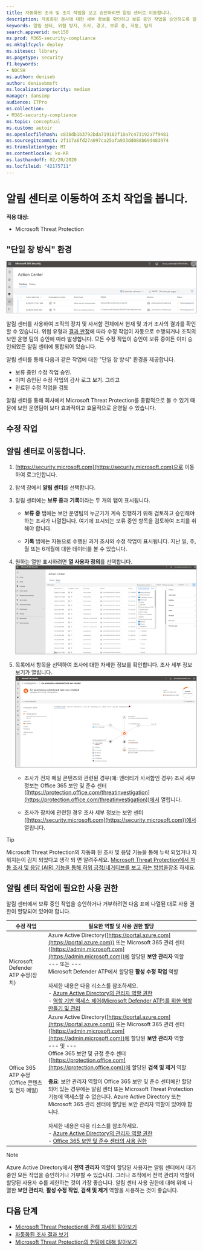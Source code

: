 ```yaml
---
title: 자동화된 조사 및 조치 작업을 보고 승인하려면 알림 센터로 이동합니다.
description: 자동화된 검사에 대한 세부 정보를 확인하고 보류 중인 작업을 승인하도록 알림 센터를 사용합니다.
keywords: 알림 센터, 위협 방지, 조사, 경고, 보류 중, 자동, 탐지
search.appverid: met150
ms.prod: M365-security-compliance
ms.mktglfcycl: deploy
ms.sitesec: library
ms.pagetype: security
f1.keywords:
- NOCSH
ms.author: deniseb
author: denisebmsft
ms.localizationpriority: medium
manager: dansimp
audience: ITPro
ms.collection:
- M365-security-compliance
ms.topic: conceptual
ms.custom: autoir
ms.openlocfilehash: c838db1b3792bda719102f18a7c473192a7f9481
ms.sourcegitcommit: 2f117a6fd27a097ca25afa933dd088b69d483974
ms.translationtype: MT
ms.contentlocale: ko-KR
ms.lasthandoff: 02/20/2020
ms.locfileid: "42175711"
---
```

# <a name="go-to-the-action-center-to-view-remediation-actions"></a>알림 센터로 이동하여 조치 작업을 봅니다.

**적용 대상:**
- Microsoft Threat Protection

## <a name="a-single-pane-of-glass-experience"></a>"단일 창 방식" 환경

![알림 센터 ](../../media/air-actioncenter.png)

알림 센터를 사용하여 조직의 장치 및 사서함 전체에서 현재 및 과거 조사의 결과를 확인할 수 있습니다. 위협 유형과 [결과 판정](mtp-autoir-results.md#remediation-actions-following-automated-investigation)에 따라 수정 작업이 자동으로 수행되거나 조직의 보안 운영 팀의 승인에 따라 발생합니다. 모든 수정 작업이 승인이 보류 중이든 이미 승인되었든 알림 센터에 통합되어 있습니다. 

알림 센터를 통해 다음과 같은 작업에 대한 "단일 창 방식" 환경을 제공합니다.
- 보류 중인 수정 작업 승인.
- 이미 승인된 수정 작업의 감사 로그 보기. 그리고
- 완료된 수정 작업을 검토

알림 센터를 통해 회사에서 Microsoft Threat Protection를 종합적으로 볼 수 있기 때문에 보안 운영팀이 보다 효과적이고 효율적으로 운영될 수 있습니다.

## <a name="remediation-actions"></a>수정 작업


## <a name="go-to-the-action-center"></a>알림 센터로 이동합니다.

1. [https://security.microsoft.com](https://security.microsoft.com)으로 이동하여 로그인합니다. 

2. 탐색 창에서 **알림 센터**를 선택합니다. 

3. 알림 센터에는 **보류 중**과 **기록**이라는 두 개의 탭이 표시됩니다.

    - **보류 중** 탭에는 보안 운영팀의 누군가가 계속 진행하기 위해 검토하고 승인해야 하는 조사가 나열됩니다. 여기에 표시되는 보류 중인 항목을 검토하여 조치를 취해야 합니다.

    - **기록** 탭에는 자동으로 수행된 과거 조사와 수정 작업이 표시됩니다. 지난 일, 주, 월 또는 6개월에 대한 데이터를 볼 수 있습니다.

4. 원하는 열만 표시하려면 **열 사용자 정의**를 선택합니다.<br/>![Microsoft Threat Protection의 알림 센터](../../media/mtp-action-center.png)

5. 목록에서 항목을 선택하여 조사에 대한 자세한 정보를 확인합니다. 조사 세부 정보 보기가 열립니다.<br/>![조사 세부 정보](../../media/mtp-air-investdetails.png)

    - 조사가 전자 메일 콘텐츠와 관련된 경우(예: 엔터티가 사서함인 경우) 조사 세부 정보는 Office 365 보안 및 준수 센터([https://protection.office.com/threatinvestigation](https://protection.office.com/threatinvestigation))에서 열립니다. 

    - 조사가 장치에 관련된 경우 조사 세부 정보는 보안 센터([https://security.microsoft.com](https://security.microsoft.com))에서 열립니다. 


> [!TIP]
> Microsoft Threat Protection의 자동화 된 조사 및 응답 기능을 통해 누락 되었거나 지워지는이 감지 되었다고 생각 되 면 알려주세요. [Microsoft Threat Protection에서 자동 조사 및 응답 (AIR) 기능을 통해 허위 긍정/네거티브를 보고 하는 방법을](mtp-autoir-report-false-positives-negatives.md)참조 하세요.

## <a name="required-permissions-for-action-center-tasks"></a>알림 센터 작업에 필요한 사용 권한

알림 센터에서 보류 중인 작업을 승인하거나 거부하려면 다음 표에 나열된 대로 사용 권한이 할당되어 있어야 합니다.

|수정 작업 |필요한 역할 및 사용 권한 할당 |
|--|----|
|Microsoft Defender ATP 수정(장치) |Azure Active Directory([https://portal.azure.com](https://portal.azure.com)) 또는 Microsoft 365 관리 센터([https://admin.microsoft.com](https://admin.microsoft.com))에 할당된 **보안 관리자** 역할<br/>--- 또는 ---<br/>Microsoft Defender ATP에서 할당된 **활성 수정 작업** 역할 <br/> <br/> 자세한 내용은 다음 리소스를 참조하세요. <br/>- [Azure Active Directory의 관리자 역할 권한](https://docs.microsoft.com/azure/active-directory/users-groups-roles/directory-assign-admin-roles)<br/>- [역할 기반 액세스 제어(Microsoft Defender ATP)를 위한 역할 만들기 및 관리](https://docs.microsoft.com/windows/security/threat-protection/microsoft-defender-atp/user-roles)  |
|Office 365 ATP 수정(Office 콘텐츠 및 전자 메일)  |Azure Active Directory([https://portal.azure.com](https://portal.azure.com)) 또는 Microsoft 365 관리 센터([https://admin.microsoft.com](https://admin.microsoft.com))에 할당된 **보안 관리자** 역할<br/>--- 및 --- <br/>Office 365 보안 및 규정 준수 센터([https://protection.office.com](https://protection.office.com))에 할당된 **검색 및 제거** 역할 <br/><br/>**중요**: 보안 관리자 역할이 Office 365 보안 및 준수 센터에만 할당되어 있는 경우에는 알림 센터 또는 Microsoft Threat Protection 기능에 액세스할 수 없습니다. Azure Active Directory 또는 Microsoft 365 관리 센터에 할당된 보안 관리자 역할이 있어야 합니다. <br/><br/>자세한 내용은 다음 리소스를 참조하세요. <br/>- [Azure Active Directory의 관리자 역할 권한](https://docs.microsoft.com/azure/active-directory/users-groups-roles/directory-assign-admin-roles)<br/>- [Office 365 보안 및 준수 센터의 사용 권한](https://docs.microsoft.com/microsoft-365/security/office-365-security/permissions-in-the-security-and-compliance-center) |

> [!NOTE]
> Azure Active Directory에서 **전역 관리자** 역할이 할당된 사용자는 알림 센터에서 대기 중인 모든 작업을 승인하거나 거부할 수 있습니다. 그러나 조직에서 전역 관리자 역할이 할당된 사용자 수를 제한하는 것이 가장 좋습니다. 알림 센터 사용 권한에 대해 위에 나열한 **보안 관리자**, **활성 수정 작업**, **검색 및 제거** 역할을 사용하는 것이 좋습니다.

## <a name="next-steps"></a>다음 단계 

- [Microsoft Threat Protection에 관해 자세히 알아보기](incidents-overview.md)
- [자동화된 조사 결과 보기](mtp-autoir-results.md)
- [Microsoft Threat Protection의 헌팅에 대해 알아보기](advanced-hunting-overview.md)

